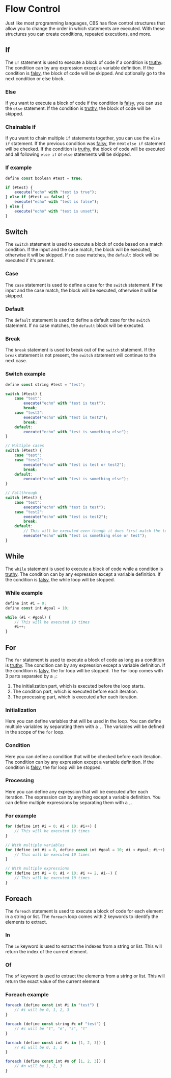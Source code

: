 # Flow Control

Just like most programming languages, CBS has flow control structures that allow you to change the order in which statements are executed. With these structures you can create conditions, repeated executions, and more.

## If

The `if` statement is used to execute a block of code if a condition is [truthy](Truthy&#32;&&#32;Falsy.md#truthy-values). The condition can by any expression except a variable definition. If the condition is [falsy](Truthy&#32;&&#32;Falsy.md#falsy-values), the block of code will be skipped. And optionally go to the next condition or else block.

### Else

If you want to execute a block of code if the condition is [falsy](Truthy&#32;&&#32;Falsy.md#falsy-values), you can use the `else` statement. If the condition is [truthy](Truthy&#32;&&#32;Falsy.md#truthy-values), the block of code will be skipped.

### Chainable if

If you want to chain multiple `if` statements together, you can use the `else if` statement. If the previous condition was [falsy](Truthy&#32;&&#32;Falsy.md#falsy-values), the next `else if` statement will be checked. If the condition is [truthy](Truthy&#32;&&#32;Falsy.md#truthy-values), the block of code will be executed and all following `else if` or `else` statements will be skipped.

### If example

```ts
define const boolean #test = true;

if (#test) {
    execute("echo" with "test is true");
} else if (#test == false) {
    execute("echo" with "test is false");
} else {
    execute("echo" with "test is unset");
}
```

## Switch

The `switch` statement is used to execute a block of code based on a match condition. If the input and the case match, the block will be executed, otherwise it will be skipped. If no case matches, the `default` block will be executed if it's present.

### Case

The `case` statement is used to define a case for the `switch` statement. If the input and the case match, the block will be executed, otherwise it will be skipped.

### Default

The `default` statement is used to define a default case for the `switch` statement. If no case matches, the `default` block will be executed.

### Break

The `break` statement is used to break out of the `switch` statement. If the `break` statement is not present, the `switch` statement will continue to the next case.

### Switch example

```ts
define const string #test = "test";

switch (#test) {
    case "test": 
        execute("echo" with "test is test");
        break;
    case "test2":
        execute("echo" with "test is test2");
        break;
    default:
        execute("echo" with "test is something else");
}

// Multiple cases
switch (#test) {
    case "test":
    case "test2":
        execute("echo" with "test is test or test2");
        break;
    default:
        execute("echo" with "test is something else");
}

// Fallthrough
switch (#test) {
    case "test":
        execute("echo" with "test is test");
    case "test2":
        execute("echo" with "test is test2");
        break;
    default:
        // This will be executed even though it does first match the test case
        execute("echo" with "test is something else or test");
}
```

## While

The `while` statement is used to execute a block of code while a condition is [truthy](Truthy&#32;&&#32;Falsy.md#truthy-values). The condition can by any expression except a variable definition. If the condition is [falsy](Truthy&#32;&&#32;Falsy.md#falsy-values), the while loop will be stopped.

### While example

```ts
define int #i = 0;
define const int #goal = 10;

while (#i < #goal) {
    // This will be executed 10 times
    #i++;
}
```

## For

The `for` statement is used to execute a block of code as long as a condition is [truthy](Truthy&#32;&&#32;Falsy.md#truthy-values). The condition can by any expression except a variable definition. If the condition is [falsy](Truthy&#32;&&#32;Falsy.md#falsy-values), the for loop will be stopped. The `for` loop comes with 3 parts separated by a `;`:

1. The initialization part, which is executed before the loop starts.
2. The condition part, which is executed before each iteration.
3. The processing part, which is executed after each iteration.

### Initialization

Here you can define variables that will be used in the loop. You can define multiple variables by separating them with a `,`. The variables will be defined in the scope of the `for` loop.

### Condition

Here you can define a condition that will be checked before each iteration. The condition can by any expression except a variable definition. If the condition is [falsy](Truthy&#32;&&#32;Falsy.md#falsy-values), the for loop will be stopped.

### Processing

Here you can define any expression that will be executed after each iteration. The expression can by anything except a variable definition. You can define multiple expressions by separating them with a `,`.

### For example

```ts
for (define int #i = 0; #i < 10; #i++) {
    // This will be executed 10 times
}

// With multiple variables
for (define int #i = 0, define const int #goal = 10; #i < #goal; #i++) {
    // This will be executed 10 times
}

// With multiple expressions
for (define int #i = 0; #i < 10; #i += 2, #i--) {
    // This will be executed 10 times
}
```

## Foreach

The `foreach` statement is used to execute a block of code for each element in a string or list. The `foreach` loop comes with 2 keywords to identify the elements to extract.

### In

The `in` keyword is used to extract the indexes from a string or list. This will return the index of the current element.

### Of

The `of` keyword is used to extract the elements from a string or list. This will return the exact value of the current element.

### Foreach example

```ts
foreach (define const int #i in "test") {
    // #i will be 0, 1, 2, 3
}

foreach (define const string #c of "test") {
    // #c will be "t", "e", "s", "t"
}

foreach (define const int #i in [1, 2, 3]) {
    // #i will be 0, 1, 2
}

foreach (define const int #n of [1, 2, 3]) {
    // #n will be 1, 2, 3
}
```
